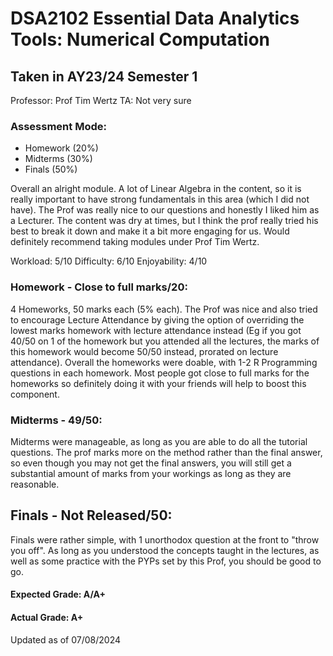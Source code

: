 # DSA2102 Essential Data Analytics Tools: Numerical Computation
## Taken in AY23/24 Semester 1

Professor: Prof Tim Wertz
TA: Not very sure

### Assessment Mode:
- Homework (20%)
- Midterms (30%)
- Finals (50%)

Overall an alright module. A lot of Linear Algebra in the content, so it is really important to have strong fundamentals in this area (which I did not have). The Prof was really nice to our questions and honestly I liked him as a Lecturer. The content was dry at times, but I think the prof really tried his best to break it down and make it a bit more engaging for us. Would definitely recommend taking modules under Prof Tim Wertz.

Workload: 5/10
Difficulty: 6/10
Enjoyability: 4/10

### Homework - Close to full marks/20:
4 Homeworks, 50 marks each (5% each). The Prof was nice and also tried to encourage Lecture Attendance by giving the option of overriding the lowest marks homework with lecture attendance instead (Eg if you got 40/50 on 1 of the homework but you attended all the lectures, the marks of this homework would become 50/50 instead, prorated on lecture attendance). Overall the homeworks were doable, with 1-2 R Programming questions in each homework. Most people got close to full marks for the homeworks so definitely doing it with your friends will help to boost this component.

### Midterms - 49/50:
Midterms were manageable, as long as you are able to do all the tutorial questions. The prof marks more on the method rather than the final answer, so even though you may not get the final answers, you will still get a substantial amount of marks from your workings as long as they are reasonable.

## Finals - Not Released/50:
Finals were rather simple, with 1 unorthodox question at the front to "throw you off". As long as you understood the concepts taught in the lectures, as well as some practice with the PYPs set by this Prof, you should be good to go.

#### Expected Grade: A/A+
#### Actual Grade: A+

Updated as of 07/08/2024
